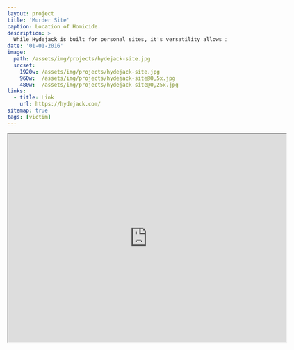 ```yaml
---
layout: project
title: 'Murder Site'
caption: Location of Homicide.
description: >
  While Hydejack is built for personal sites, it's versatility allows it to be used a product page as well.
date: '01-01-2016'
image: 
  path: /assets/img/projects/hydejack-site.jpg
  srcset: 
    1920w: /assets/img/projects/hydejack-site.jpg
    960w:  /assets/img/projects/hydejack-site@0,5x.jpg
    480w:  /assets/img/projects/hydejack-site@0,25x.jpg
links:
  - title: Link
    url: https://hydejack.com/
sitemap: true
tags: [victim]
---
```

<iframe src="https://www.google.com/maps/d/u/0/embed?mid=1-_L86MZm4qn7-NR5lqFZTYeos2QeiKFL" width="640" height="480"></iframe>
